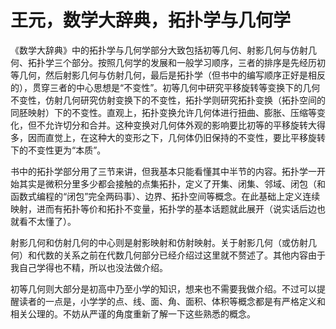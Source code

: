 # 王元，数学大辞典，拓扑学与几何学

《数学大辞典》中的拓扑学与几何学部分大致包括初等几何、射影几何与仿射几何、拓扑学三个部分。按照几何学的发展和一般学习顺序，三者的排序是先经历初等几何，然后射影几何与仿射几何，最后是拓扑学（但书中的编写顺序正好是相反的），贯穿三者的中心思想是“不变性”。初等几何中研究平移旋转等变换下的几何不变性，仿射几何研究仿射变换下的不变性，拓扑学则研究拓扑变换（拓扑空间的同胚映射）下的不变性。直观上，拓扑变换允许几何体进行扭曲、膨胀、压缩等变化，但不允许切分和合并。这种变换对几何体外观的影响要比初等的平移旋转大得多，因而直觉上，在这种大的变形之下，几何体仍旧保持的不变性，要比平移旋转下的不变性更为“本质”。

书中的拓扑学部分用了三节来讲，但我基本只能看懂其中半节的内容。拓扑学一开始其实是微积分里多少都会接触的点集拓扑，定义了开集、闭集、邻域、闭包（和函数式编程的“闭包”完全两码事）、边界、拓扑空间等概念。在此基础上定义连续映射，进而有拓扑等价和拓扑不变量，拓扑学的基本话题就此展开（说实话后边也就看不太懂了）。

射影几何和仿射几何的中心则是射影映射和仿射映射。关于射影几何（或仿射几何）和代数的关系之前在代数几何部分已经介绍过这里就不赘述了。其他内容由于我自己学得也不精，所以也没法做介绍。

初等几何则大部分是初高中乃至小学的知识，想来也不需要我做介绍。不过可以提醒读者的一点是，小学学的点、线、面、角、面积、体积等概念都是有严格定义和相关公理的。不妨从严谨的角度重新了解一下这些熟悉的概念。





